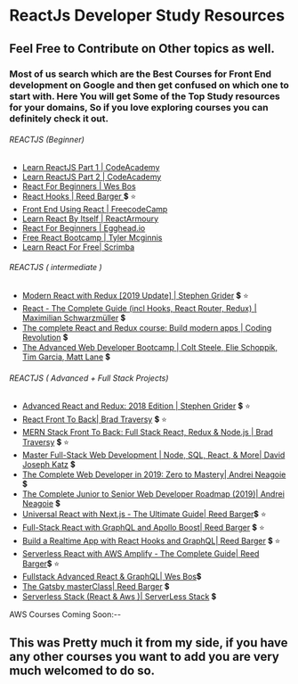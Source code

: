 # ReactJs Developer Study Resources

## Feel Free to Contribute on Other topics as well.
### Most of us search which are the Best Courses for Front End development on Google and then get confused on which one to start with. Here You will get Some of the Top Study resources for your domains, So if you love exploring courses you can definitely check it out.

###### REACTJS (Beginner)
- [Learn ReactJS Part 1 | CodeAcademy](https://www.codecademy.com/learn/react-101) 
- [Learn ReactJS Part 2 | CodeAcademy](https://www.codecademy.com/learn/react-102)
- [React For Beginners | Wes Bos](https://reactforbeginners.com/)
- [React Hooks | Reed Barger ](https://www.udemy.com/react-hooks/) :heavy_dollar_sign: :star:
- [Front End Using React | FreecodeCamp](https://learn.freecodecamp.org/front-end-libraries/react)
- [Learn React By Itself | ReactArmoury](https://reactarmory.com/guides/learn-react-by-itself)
- [React For Beginners | Egghead.io](https://egghead.io/courses/the-beginner-s-guide-to-react)
- [Free React Bootcamp | Tyler Mcginnis](https://tylermcginnis.com/free-react-bootcamp) 
- [Learn React For Free| Scrimba](https://scrimba.com/g/glearnreact)

###### REACTJS ( intermediate )
- [Modern React with Redux [2019 Update] | Stephen Grider](https://www.udemy.com/react-redux/) :heavy_dollar_sign: :star:
- [React - The Complete Guide (incl Hooks, React Router, Redux) | Maximilian Schwarzmüller](https://www.udemy.com/react-the-complete-guide-incl-redux/) :heavy_dollar_sign: 
- [The complete React and Redux course: Build modern apps | Coding Revolution](https://www.udemy.com/the-complete-react-and-redux-course-build-modern-apps/) :heavy_dollar_sign:
- [The Advanced Web Developer Bootcamp | Colt Steele, Elie Schoppik, Tim Garcia, Matt Lane](https://www.udemy.com/the-advanced-web-developer-bootcamp/) :heavy_dollar_sign:

###### REACTJS ( Advanced + Full Stack Projects)
- [Advanced React and Redux: 2018 Edition | Stephen Grider](https://www.udemy.com/react-redux-tutorial)  :heavy_dollar_sign: :star:
- [React Front To Back| Brad Traversy](https://www.udemy.com/react-front-to-back/) :heavy_dollar_sign: :star:
- [MERN Stack Front To Back: Full Stack React, Redux & Node.js | Brad Traversy](https://www.udemy.com/mern-stack-front-to-back/) :heavy_dollar_sign: :star:
- [Master Full-Stack Web Development | Node, SQL, React, & More| David Joseph Katz](https://www.udemy.com/full-stack/) :heavy_dollar_sign:
- [The Complete Web Developer in 2019: Zero to Mastery| Andrei Neagoie](https://www.udemy.com/the-complete-web-developer-zero-to-mastery/) :heavy_dollar_sign:
- [The Complete Junior to Senior Web Developer Roadmap (2019)| Andrei Neagoie](https://www.udemy.com/the-complete-junior-to-senior-web-developer-roadmap/) :heavy_dollar_sign:
- [Universal React with Next.js - The Ultimate Guide| Reed Barger](https://scrimba.com/g/glearnreact):heavy_dollar_sign: :star:
- [Full-Stack React with GraphQL and Apollo Boost| Reed Barger](https://www.udemy.com/full-stack-react-with-graphql-and-apollo-boost/) :heavy_dollar_sign: :star:
- [Build a Realtime App with React Hooks and GraphQL| Reed Barger](https://www.udemy.com/build-a-realtime-app-with-react-hooks-and-graphql/) :heavy_dollar_sign: :star:
- [Serverless React with AWS Amplify - The Complete Guide| Reed Barger](https://www.udemy.com/serverless-react-with-aws-amplify/):heavy_dollar_sign: :star:
- [Fullstack Advanced React & GraphQL| Wes Bos](https://advancedreact.com/):heavy_dollar_sign:
- [The Gatsby masterClass| Reed Barger](https://www.udemy.com/the-gatsby-masterclass/) :heavy_dollar_sign:
- [Serverless Stack (React & Aws )| ServerLess Stack](https://serverless-stack.com/) :heavy_dollar_sign:

AWS Courses Coming Soon:--

## This was Pretty much it from my side, if you have any other courses you want to add you are very much welcomed to do so.


 

